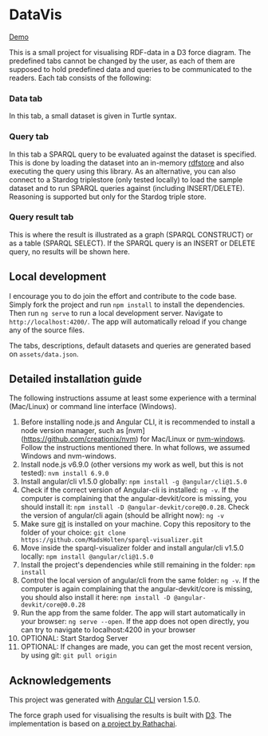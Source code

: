 # DataVis

[Demo](https://madsholten.github.io/sparql-visualizer/)

This is a small project for visualising RDF-data in a D3 force diagram. The predefined tabs cannot be changed by the user, as each of them are supposed to hold predefined data and queries to be communicated to the readers. Each tab consists of the following:

### Data tab

In this tab, a small dataset is given in Turtle syntax.

### Query tab

In this tab a SPARQL query to be evaluated against the dataset is specified. This is done by loading the dataset into an in-memory [rdfstore](https://www.npmjs.com/package/rdfstore) and also executing the query using this library. As an alternative, you can also connect to a Stardog triplestore (only tested locally) to load the sample dataset and to run SPARQL queries against (including INSERT/DELETE). Reasoning is supported but only for the Stardog triple store.

### Query result tab

This is where the result is illustrated as a graph (SPARQL CONSTRUCT) or as a table (SPARQL SELECT). If the SPARQL query is an INSERT or DELETE query, no results will be shown here.

## Local development

I encourage you to do join the effort and contribute to the code base. Simply fork the project and run `npm install` to install the dependencies. Then run `ng serve` to run a local development server. Navigate to `http://localhost:4200/`. The app will automatically reload if you change any of the source files.

The tabs, descriptions, default datasets and queries are generated based on `assets/data.json`.

## Detailed installation guide
The following instructions assume at least some experience with a terminal (Mac/Linux) or command line interface (Windows).
1) Before installing node.js and Angular CLI, it is recommended to install a node version manager, such as [nvm] (https://github.com/creationix/nvm) for Mac/Linux or [nvm-windows](https://github.com/coreybutler/nvm-windows). Follow the instructions mentioned there. In what follows, we assumed Windows and nvm-windows.
2) Install node.js v6.9.0 (other versions my work as well, but this is not tested): 
`nvm install 6.9.0`
3) Install angular/cli v1.5.0 globally:
`npm install -g @angular/cli@1.5.0`
4) Check if the correct version of Angular-cli is installed:
`ng -v`.
If the computer is complaining that the angular-devkit/core is missing, you should install it:
`npm install -D @angular-devkit/core@0.0.28`.
Check the version of angular/cli again (should be allright now):
`ng -v`
5) Make sure [git](https://git-scm.com/book/en/v2/Getting-Started-Installing-Git) is installed on your machine. Copy this repository to the folder of your choice:
`git clone https://github.com/MadsHolten/sparql-visualizer.git`
6) Move inside the sparql-visualizer folder and install angular/cli v1.5.0 locally:
`npm install @angular/cli@1.5.0`
7) Install the project's dependencies while still remaining in the folder:
`npm install`
8) Control the local version of angular/cli from the same folder:
`ng -v`.
If the computer is again complaining that the angular-devkit/core is missing, you should also install it here:
`npm install -D @angular-devkit/core@0.0.28`
9) Run the app from the same folder. The app will start automatically in your browser:
`ng serve --open`.
If the app does not open directly, you can try to navigate to localhost:4200 in your browser
10) OPTIONAL: Start Stardog Server
11) OPTIONAL: If changes are made, you can get the most recent version, by using git:
`git pull origin`

## Acknowledgements

This project was generated with [Angular CLI](https://github.com/angular/angular-cli) version 1.5.0.

The force graph used for visualising the results is built with [D3](https://d3js.org/). The implementation is based on [a project by Rathachai](https://github.com/Rathachai/d3rdf).
